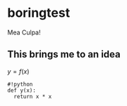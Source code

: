 boringtest
==========

Mea Culpa!

This brings me to an idea
-------------------------

$y=f(x)$

```
#!python
def y(x):
  return x * x
```



